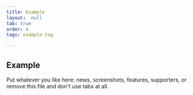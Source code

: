 ```yaml
---
title: Example
layout:  null
tab: true
order: 4
tags: example-tag

---
```



## Example

Put whatever you like here: news, screenshots, features, supporters, or remove this file and don't use tabs at all.
